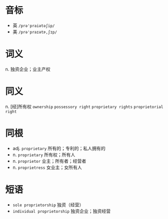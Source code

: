 # 音标

- 英 `/prə'praiətəʃip/`
- 美 `/prə'praɪətɚ,ʃɪp/`

# 词义

n. 独资企业；业主产权


# 同义

n. [经]所有权
`ownership` `possessory right` `proprietary rights` `proprietorial right`

# 同根

- adj. `proprietary` 所有的；专利的；私人拥有的
- n. `proprietary` 所有权；所有人
- n. `proprietor` 业主；所有者；经营者
- n. `proprietress` 女业主；女所有人

# 短语

- `sole proprietorship` 独资（经营）
- `individual proprietorship` 独资企业；独资经营

